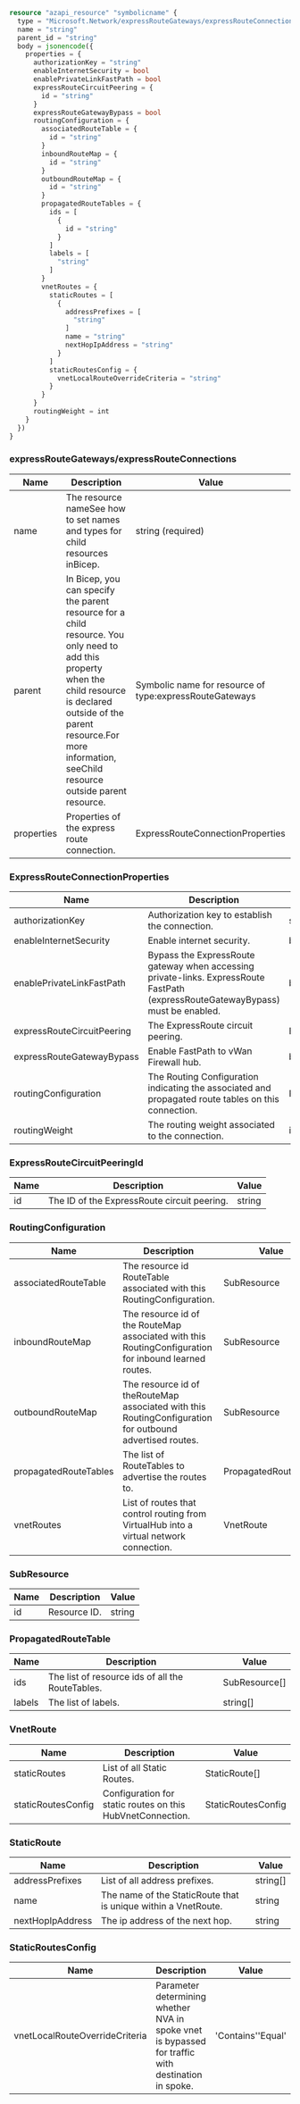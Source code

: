 ```terraform
resource "azapi_resource" "symbolicname" {
  type = "Microsoft.Network/expressRouteGateways/expressRouteConnections@2023-04-01"
  name = "string"
  parent_id = "string"
  body = jsonencode({
    properties = {
      authorizationKey = "string"
      enableInternetSecurity = bool
      enablePrivateLinkFastPath = bool
      expressRouteCircuitPeering = {
        id = "string"
      }
      expressRouteGatewayBypass = bool
      routingConfiguration = {
        associatedRouteTable = {
          id = "string"
        }
        inboundRouteMap = {
          id = "string"
        }
        outboundRouteMap = {
          id = "string"
        }
        propagatedRouteTables = {
          ids = [
            {
              id = "string"
            }
          ]
          labels = [
            "string"
          ]
        }
        vnetRoutes = {
          staticRoutes = [
            {
              addressPrefixes = [
                "string"
              ]
              name = "string"
              nextHopIpAddress = "string"
            }
          ]
          staticRoutesConfig = {
            vnetLocalRouteOverrideCriteria = "string"
          }
        }
      }
      routingWeight = int
    }
  })
}

```

### expressRouteGateways/expressRouteConnections

| Name | Description | Value |
|-|-|-|
| name | The resource nameSee how to set names and types for child resources inBicep. | string (required) |
| parent | In Bicep, you can specify the parent resource for a child resource. You only need to add this property when the child resource is declared outside of the parent resource.For more information, seeChild resource outside parent resource. | Symbolic name for resource of type:expressRouteGateways |
| properties | Properties of the express route connection. | ExpressRouteConnectionProperties |


### ExpressRouteConnectionProperties

| Name | Description | Value |
|-|-|-|
| authorizationKey | Authorization key to establish the connection. | string |
| enableInternetSecurity | Enable internet security. | bool |
| enablePrivateLinkFastPath | Bypass the ExpressRoute gateway when accessing private-links. ExpressRoute FastPath (expressRouteGatewayBypass) must be enabled. | bool |
| expressRouteCircuitPeering | The ExpressRoute circuit peering. | ExpressRouteCircuitPeeringId(required) |
| expressRouteGatewayBypass | Enable FastPath to vWan Firewall hub. | bool |
| routingConfiguration | The Routing Configuration indicating the associated and propagated route tables on this connection. | RoutingConfiguration |
| routingWeight | The routing weight associated to the connection. | int |


### ExpressRouteCircuitPeeringId

| Name | Description | Value |
|-|-|-|
| id | The ID of the ExpressRoute circuit peering. | string |


### RoutingConfiguration

| Name | Description | Value |
|-|-|-|
| associatedRouteTable | The resource id RouteTable associated with this RoutingConfiguration. | SubResource |
| inboundRouteMap | The resource id of the RouteMap associated with this RoutingConfiguration for inbound learned routes. | SubResource |
| outboundRouteMap | The resource id of theRouteMap associated with this RoutingConfiguration for outbound advertised routes. | SubResource |
| propagatedRouteTables | The list of RouteTables to advertise the routes to. | PropagatedRouteTable |
| vnetRoutes | List of routes that control routing from VirtualHub into a virtual network connection. | VnetRoute |


### SubResource

| Name | Description | Value |
|-|-|-|
| id | Resource ID. | string |


### PropagatedRouteTable

| Name | Description | Value |
|-|-|-|
| ids | The list of resource ids of all the RouteTables. | SubResource[] |
| labels | The list of labels. | string[] |


### VnetRoute

| Name | Description | Value |
|-|-|-|
| staticRoutes | List of all Static Routes. | StaticRoute[] |
| staticRoutesConfig | Configuration for static routes on this HubVnetConnection. | StaticRoutesConfig |


### StaticRoute

| Name | Description | Value |
|-|-|-|
| addressPrefixes | List of all address prefixes. | string[] |
| name | The name of the StaticRoute that is unique within a VnetRoute. | string |
| nextHopIpAddress | The ip address of the next hop. | string |


### StaticRoutesConfig

| Name | Description | Value |
|-|-|-|
| vnetLocalRouteOverrideCriteria | Parameter determining whether NVA in spoke vnet is bypassed for traffic with destination in spoke. | 'Contains''Equal' |


